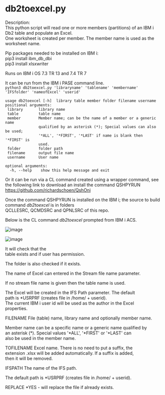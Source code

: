 # db2toexcel.py
Description:  
 This python script will read one or more members (partitions)
  of an IBM i Db2 table and populate an Excel.  
  One worksheet is created per member. The member name is used as the worksheet name. 
  
Pip packages needed to be installed on IBM i:  
 pip3 install ibm_db_dbi  
 pip3 install xlsxwriter
 
Runs on IBM i OS 7.3 TR 13 and 7.4 TR 7
 
It can be run from the IBM i PASE command line.  
 `python3 db2toexcel.py 'libraryname' 'tablename' 'membername'  'IFSfolder' 'nameofExcel' 'userid'`   
 ``` python3 db2toexcel.py -h  
usage db2toexcel [-h]  library table member folder filename username   
 positional arguments:                                                            
  library       library name                                                     
  table         table name                                                       
  member        Member name; can be the name of a member or a generic name       
                qualified by an asterisk (*); Special values can also be used;   
                '*ALL', '*FIRST', '*LAST' if name is blank then '*FIRST' is      
                used.                                                            
  folder        folder path                                                      
  filename      output file name                  
  username      User name                         
                                                   
 optional arguments:                               
   -h, --help    show this help message and exit  
```
 
 
 Or it can be run via a CL command created using a wrapper command, see the following link
 to download an install the command QSHPYRUN https://github.com/richardschoen/QshOni
 
 Once the command QSHPYRUN is installed on the IBM i;  the source to build command *db2toexcel* is in folders  
 QCLLESRC, QCMDSRC and QPNLSRC of this repo. 
 
 Below is the CL command *db2toexcel* prompted from IBM i ACS.  
 
 ![image](https://user-images.githubusercontent.com/62209270/226181930-12bf753e-3bb7-4428-bb6a-c23b753a0f17.png)  
 
 ![image](https://user-images.githubusercontent.com/62209270/226182358-9e2facce-8519-4c26-a3a7-a0eac46c8232.png)
 
                                                                                                                                                    
It will check that the   
table exists and if user has permission.                          
                                                                  
The folder is also checked if it exists.                          
                                                                  
The name of Excel can entered in the Stream file name parameter.  
                                                                  
If no stream file name is given then the table name is used.      
                                                                  
The Excel will be created in the IFS Path parameter. The default  
path is *USRPRF (creates file in /home/ + userid).                
The current IBM i user id will be used as the author in the Excel   
properties.                                                         
                                                                    
FILENAME File (table) name, library name and optionally member name.
                                                                    
Member name can be a specific name or a generic name  qualified by  
an asterisk (*).   Special values '*ALL', '*FIRST' or '*LAST' can   
also be used in the member name.                                    
                                                                    
TOFILENAME Excel name. There is no need to put a suffix, the        
extension .xlsx will be added automatically. If a suffix is added,  
then it will be removed.                                            
                                                                    
IFSPATH The name of the IFS path.    

The default path is *USRPRF (creates file in /home/ + userid).  
                                                                
REPLACE *YES - will replace the file if already exists.         
                                                                    

 
